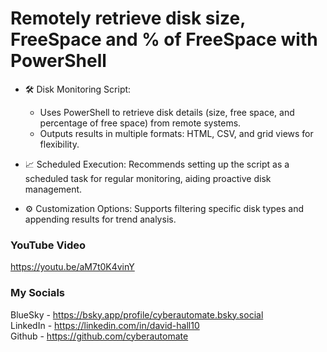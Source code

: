 # Remotely retrieve disk size, FreeSpace and % of FreeSpace with PowerShell
- 🛠️ Disk Monitoring Script:
  - Uses PowerShell to retrieve disk details (size, free space, and percentage of free space) from remote systems.
  - Outputs results in multiple formats: HTML, CSV, and grid views for flexibility.

- 📈 Scheduled Execution: Recommends setting up the script as a scheduled task for regular monitoring, aiding proactive disk management.

- ⚙️ Customization Options: Supports filtering specific disk types and appending results for trend analysis.

### YouTube Video ###
https://youtu.be/aM7t0K4vinY

### My Socials ###
BlueSky - https://bsky.app/profile/cyberautomate.bsky.social<br/>
LinkedIn - https://linkedin.com/in/david-hall10 <br/>
Github - https://github.com/cyberautomate